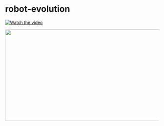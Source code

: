 # robot-evolution
[![Watch the video](https://img.youtube.com/vi/G8h7zZ-lWg8/hqdefault.jpg)](https://www.youtube.com/embed/G8h7zZ-lWg8)

[<img src="https://img.youtube.com/vi/G8h7zZ-lWg8/hqdefault.jpg" width="600" height="300"
/>](https://www.youtube.com/embed/G8h7zZ-lWg8)
